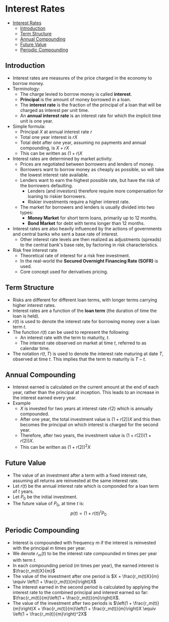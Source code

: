 # Interest Rates

- [Interest Rates](#interest-rates)
  - [Introduction](#introduction)
  - [Term Structure](#term-structure)
  - [Annual Compounding](#annual-compounding)
  - [Future Value](#future-value)
  - [Periodic Compounding](#periodic-compounding)

## Introduction

- Interest rates are measures of the price charged in the economy to borrow money.
- Terminology:
  - The charge levied to borrow money is called **interest**.
  - **Principal** is the amount of money borrowed in a loan.
  - The **interest rate** is the fraction of the principal of a loan that will be charged as interest per unit time.
  - An **annual interest rate** is an interest rate for which the implicit time unit is one year.
- Simple formula:
  - Principal _X_ at annual interest rate $r$
  - Total one year interest is $rX$
  - Total debt after one year, assuming no payments and annual compounding, is $X + rX$
  - This can be written as $(1 + r)X$
- Interest rates are determined by market activity.
  - Prices are negotiated between borrowers and lenders of money.
  - Borrowers want to borrow money as cheaply as possible, so will take the lowest interest rate available.
  - Lenders want to earn the highest possible rate, but have the risk of the borrowers defaulting.
    - Lenders (and investors) therefore require more compensation for loaning to riskier borrowers.
    - Riskier investments require a higher interest rate.
  - The market for borrowers and lenders is usually divided into two types:
    - **Money Market** for short term loans, primarily up to 12 months.
    - **Bond Market** for debt with terms longer than 12 months.
- Interest rates are also heavily influenced by the actions of governments and central banks who sent a base rate of interest.
  - Other interest rate levels are then realized as adjustments (spreads) to the central bank's base rate, by factoring in risk characteristics.
- Risk free interest rate
  - Theoretical rate of interest for a risk free investment.
  - In the real-world the **Secured Overnight Financing Rate (SOFR)** is used.
  - Core concept used for derivatives pricing.

## Term Structure

- Risks are different for different loan terms, with longer terms carrying higher interest rates.
- Interest rates are a function of the **loan term** (the duration of time the loan is held).
- $r(t)$ is used to denote the interest rate for borrowing money over a loan term $t$.
- The function $r(t)$ can be used to represent the following:
  - An interest rate with the term to maturity, $t$.
  - The interest rate observed on market at time $t$, referred to as calendar time.
- The notation $r(t, T)$ is used to denote the interest rate maturing at date $T$, observed at time $t$. This implies that the term to maturity is $T - t$.

## Annual Compounding

- Interest earned is calculated on the current amount at the end of each year, rather than the principal at inception. This leads to an increase in the interest earned every year.
- Example
  - $X$ is invested for two years at interest rate $r(2)$ which is annually compounded.
  - After one year, the total investment value is $(1 + r(2))X$ and this then becomes the principal on which interest is charged for the second year.
  - Therefore, after two years, the investment value is $(1 + r(2))(1 + r(2))X$.
  - This can be written as $(1 + r(2))^2X$

## Future Value

- The value of an investment after a term with a fixed interest rate, assuming all returns are reinvested at the same interest rate.
- Let $r(t)$ be the annual interest rate which is componded for a loan term of $t$ years.
- Let $P_0$ be the initial investment.
- The future value of $P_0$, at time $t$ is:
$$p(t)=(1 + r(t))^tP_0$$

## Periodic Compounding

- Interest is compounded with frequency $m$ if the interest is reinvested with the principal $m$ times per year.
- We denote $r_m(t)$ to be the interest rate compounded $m$ times per year with term $t$.
- In each compounding period ($m$ times per year), the earned interest is $\frac{r_m(t)X}{m}$
- The value of the investment after one period is $X + \frac{r_m(t)X}{m} \equiv \left(1 + \frac{r_m(t)}{m}\right)X$
- The interest earned in the second period is calculated by applying the interest rate to the combined principal and interest earned so far: $\frac{r_m(t)}{m}\left(1 + \frac{r_m(t)}{m}\right)X$.
- The value of the investment after two periods is $\left(1 + \frac{r_m(t)}{m}\right)X + \frac{r_m(t)}{m}\left(1 + \frac{r_m(t)}{m}\right)X \equiv \left(1 + \frac{r_m(t)}{m}\right)^2X$

